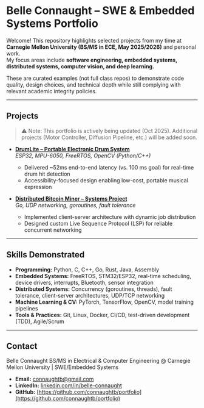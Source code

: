 # Belle Connaught – SWE & Embedded Systems Portfolio

Welcome! This repository highlights selected projects from my time at **Carnegie Mellon University (BS/MS in ECE, May 2025/2026)** and personal work.  
My focus areas include **software engineering, embedded systems, distributed systems, computer vision, and deep learning.**  

These are curated examples (not full class repos) to demonstrate code quality, design choices, and technical depth while still complying with relevant academic integrity policies.  

---

## Projects

> ⚠️ Note: This portfolio is actively being updated (Oct 2025). Additional projects (Motor Controller, Diffusion Pipeline, etc.) will be added soon.

- [**DrumLite – Portable Electronic Drum System**](DrumLite/README.md)  
  *ESP32, MPU-6050, FreeRTOS, OpenCV (Python/C++)*  
  - Delivered ~52ms end-to-end latency (vs. 100 ms goal) for real-time drum hit detection  
  - Accessibility-focused design enabling low-cost, portable musical expression  

- [**Distributed Bitcoin Miner – Systems Project**](DistributedMiner/README.md)  
  *Go, UDP networking, goroutines, fault tolerance*  
  - Implemented client-server architecture with dynamic job distribution  
  - Designed custom Live Sequence Protocol (LSP) for reliable concurrent networking 

---

## Skills Demonstrated
- **Programming:** Python, C, C++, Go, Rust, Java, Assembly  
- **Embedded Systems:** FreeRTOS, STM32/ESP32, real-time scheduling, device drivers, interrupts, Bluetooth, sensor integration  
- **Distributed Systems:** Concurrency (goroutines, threads), fault tolerance, client-server architectures, UDP/TCP networking  
- **Machine Learning & CV:** PyTorch, TensorFlow, OpenCV, model training pipelines  
- **Tools & Practices:** Git, Linux, Docker, CI/CD, test-driven development (TDD), Agile/Scrum   

---

## Contact
Belle Connaught
BS/MS in Electrical & Computer Engineering @ Carnegie Mellon University | SWE/Embedded Systems
- **Email:** connaughtb@gmail.com 
- **LinkedIn:** [linkedin.com/in/belle-connaught](https://linkedin.com/in/belle-connaught)
- **GitHub:** [https://github.com/connaughtb/portfolio](https://github.com/connaughtb/portfolio)
 
